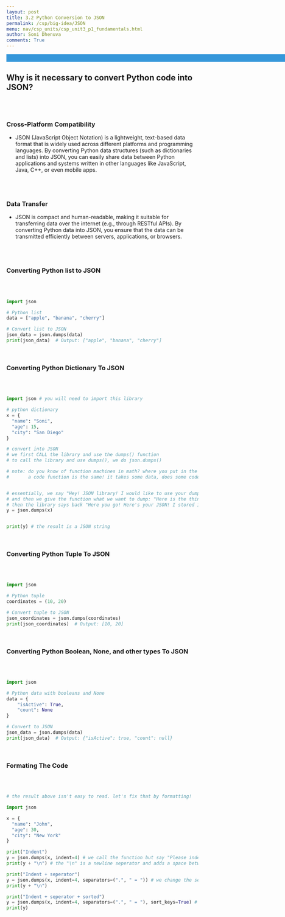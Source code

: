 ```yaml
---
layout: post
title: 3.2 Python Conversion to JSON
permalink: /csp/big-idea/JSON
menu: nav/csp_units/csp_unit3_p1_fundamentals.html
author: Soni Dhenuva
comments: True
---
```


  <title>JSON conversion</title>
  <style>
    /* Style the title */
    h1 {
      color: #F08080;  /* Change text color to blue */
      font-size: 200px; /* Set the size of the title */
      font-family: Arial, sans-serif; /* Font style */
    }
  </style>
  <html lang="en">
<head>
  <meta charset="UTF-8">
  <meta name="viewport" content="width=device-width, initial-scale=1.0">
  <style>
    /* Style for the animated div */
    .color-div {
      width: 820px;
      height: 20px;
      background-color: #3498db; /* Initial color */
      animation: colorAnimation 8s infinite; /* Color change animation */
      display: flex;
      justify-content: center;
      align-items: center;
      font-family: Arial, sans-serif;
      font-size: 20px;
      color: white;
    }
    /* Keyframes for color animation */
    @keyframes colorAnimation {
      0% { background-color: #3498db; } /* Blue */
      25% { background-color: #e74c3c; } /* Red */
      50% { background-color: #f1c40f; } /* Yellow */
      75% { background-color: #2ecc71; } /* Green */
      100% { background-color: #3498db; } /* Back to Blue */
    }
  </style>
</head>
<body>

  <div class="color-div"></div>

</body>
</html>



## Why is it necessary to convert Python code into JSON?
<br>
<br>

### Cross-Platform Compatibility
- JSON (JavaScript Object Notation) is a lightweight, text-based data format that is widely used across different platforms and programming languages. By converting Python data structures (such as dictionaries and lists) into JSON, you can easily share data between Python applications and systems written in other languages like JavaScript, Java, C++, or even mobile apps.
<br>
<br>

### Data Transfer
- JSON is compact and human-readable, making it suitable for transferring data over the internet (e.g., through RESTful APIs). By converting Python data into JSON, you ensure that the data can be transmitted efficiently between servers, applications, or browsers.
<br>
<br>

### Converting Python list to JSON
<br>
<br>


```python
import json

# Python list
data = ["apple", "banana", "cherry"]

# Convert list to JSON
json_data = json.dumps(data)
print(json_data)  # Output: ["apple", "banana", "cherry"]
```

<br>

### Converting Python Dictionary To JSON
<br>
<br>


```python
import json # you will need to import this library

# python dictionary
x = {
  "name": "Soni",
  "age": 15,
  "city": "San Diego"
}

# convert into JSON
# we first CALL the library and use the dumps() function
# to call the library and use dumps(), we do json.dumps()

# note: do you know of function machines in math? where you put in the variable, it does some operations, and outputs it?
#       a code function is the same! it takes some data, does some code on it, and outputs it!


# essentially, we say "Hey! JSON library! I would like to use your dumps() function!"
# and then we give the function what we want to dump: "Here is the thing I want to dump into JSON!"
# then the library says back "Here you go! Here's your JSON! I stored it in the y variable!"
y = json.dumps(x) 


print(y) # the result is a JSON string

```

<br>

### Converting Python Tuple To JSON
<br>
<br>


```python
import json

# Python tuple
coordinates = (10, 20)

# Convert tuple to JSON
json_coordinates = json.dumps(coordinates)
print(json_coordinates)  # Output: [10, 20]
```

<br>

### Converting Python Boolean, None, and other types To JSON
<br>
<br>


```python
import json

# Python data with booleans and None
data = {
    "isActive": True,
    "count": None
}

# Convert to JSON
json_data = json.dumps(data)
print(json_data)  # Output: {"isActive": true, "count": null}
```

<br>

### Formating The Code
<br>
<br>


```python
# the result above isn't easy to read. let's fix that by formatting!

import json

x = {
  "name": "John",
  "age": 30,
  "city": "New York"
}

print("Indent")
y = json.dumps(x, indent=4) # we call the function but say "Please indent it for me!"
print(y + "\n") # the "\n" is a newline seperator and adds a space between each print statement

print("Indent + seperator")
y = json.dumps(x, indent=4, separators=(".", " = ")) # we change the seperator
print(y + "\n")

print("Indent + seperator + sorted")
y = json.dumps(x, indent=4, separators=(".", " = "), sort_keys=True) # now we are sorting them
print(y)

```
